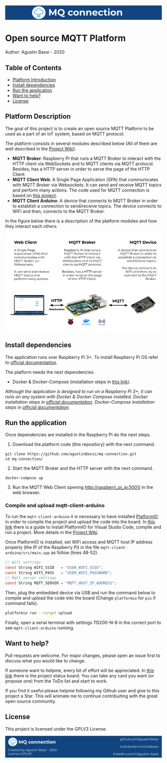 ![header](doc/header.png)

# Open source MQTT Platform

Author: Agustin Bassi - 2020

## 
## Table of Contents


* [Platform Introduction](#platform-introduction)
* [Install dependencies](#install-dependencies)
* [Run the application](#run-the-application)
* [Want to help?](#want-to-help-?)
* [License](#license)

## 
## Platform Description

The goal of this project is to create an open source MQTT Platform to be used as a part of an IoT system, based on MQTT protocol.

The platform consists in several modules described below (All of them are well described in the [Project Wiki](https://github.com/agustinBassi/mq-connection/wiki)).

* **MQTT Broker**: Raspberry Pi that runs a MQTT Broker to interact with the HTTP client via WebSockets and to MQTT clients via MQTT protocol. Besides, has a HTTP server in order to serve the page of the HTTP Client.
* **MQTT Client Web**: A Single Page Application (SPA) that communicates with MQTT Broker via Websockets. It can send and receive MQTT topics and perform many actions. The code used for MQTT connection is based on [this project](https://github.com/jpmens/simple-mqtt-websocket-example).
* **MQTT Client Arduino**: A device that connects to MQTT Broker in order to establish a connection to send/receive topics. The device connects to WiFi and then, connects to the MQTT Broker. 

In the figure below there is a description of the platform modules and how they interact each others.

![architecture](doc/architecture.png)

## 
## Install dependencies


The application runs over Raspberry Pi 3+. To install Raspberry Pi OS refer to [official documentation](https://www.raspberrypi.org/documentation/installation/installing-images/).

The platform needs the next dependencies.

* Docker & Docker-Compose (installation steps in [this link](https://devdojo.com/bobbyiliev/how-to-install-docker-and-docker-compose-on-raspberry-pi)).

_Although the application is designed to run on a Raspberry Pi 3+, it can runs on any system with Docker & Docker Compose installed. Docker installation steps in [official documentation](https://docs.docker.com/get-docker/). Docker-Compose installation steps in [official documentation](https://docs.docker.com/compose/install/)._

## 
## Run the application

Once dependencies are installed in the Raspberry Pi do the next steps.

1. Download the platform code (this repository) with the next command.

```
git clone https://github.com/agustinBassi/mq-connection.git
cd mq-connection/
```

2. Start the MQTT Broker and the HTTP server with the next command.

```
docker-compose up
```

3. Run the MQTT Web Client opening [http://raspberri_pi_ip:5001/](http://raspberri_pi_ip:5001/) in the web browser.

### Compile and upload mqtt-client-arduino

To run the `mqtt-client-arduino` it is necessary to have installed [PlatformIO](https://platformio.org/) in order to compile the project and upload the code into the board. In [this link](https://iot-es.herokuapp.com/post/details/17) there is a guide to install PlatformIO for Visual Studio Code, compile and run a project. More details in the [Project Wiki](https://github.com/agustinBassi/mq-connection/wiki).

Once PlatformIO is installed, set WiFi access and MQTT host IP address properly (the IP of the Raspberry Pi) in the file `mqtt-client-arduino/src/main.cpp` as follow (lines 48-52).

```c
// Wifi settings
const String WIFI_SSID   = "USER_WIFI_SSID";
const String WIFI_PASS   = "USER_WIFI_PASSWORD";
// Mqtt server settings
const String MQTT_SERVER = "MQTT_HOST_IP_ADDRESS";
```

Then, plug the embedded device via USB and run the command below to compile and upload the code into the board (Change `platformio` for `pio` if command fails).

```sh
platformio run --target upload
```

Finally, open a serial terminal with settings 115200-N-8 in the correct port to see `mqtt-client-arduino` running.

## 
## Want to help?

Pull requests are welcome. For major changes, please open an issue first to discuss what you would like to change.

If someone want to helpme, every bit of effort will be appreciated. In [this link](https://github.com/agustinBassi/mq-connection/projects/1) there is the project status board. You can take any card you want (or propose one) from the ToDo list and start to work.

If you find it useful please helpme following my Github user and give to this project a Star. This will animate me to continue contribuiting with the great open source community.

## 
## License

This project is licensed under the GPLV3 License.

![footer](doc/footer.png)